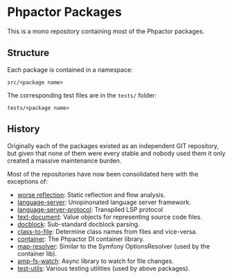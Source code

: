 Phpactor Packages
=================

This is a mono repository containing most of the Phpactor packages.

Structure
---------

Each package is contained in a namespace:

```
src/<package name>
```

The corresponding test files are in the `tests/` folder:

```
tests/<package name>
```

History
-------

Originally each of the packages existed as an independent GIT repository, but
given that none of them were every stable and nobody used them it only created
a massive maintenance burden.

Most of the repositories have now been consolidated here with the exceptions
of:

- [worse reflection](https://github.com/phpactor/worse-reflection): Static reflection and flow analysis.
- [language-server](https://github.com/phpactor/language-server): Unopinonated language server framework.
- [language-server-protocol](https://github.com/phpactor/language-server-protocol): Transpiled LSP protocol
- [text-document](https://github.com/phpactor/text-document): Value objects for representing source code files.
- [docblock](https://github.com/phpactor/docblock): Sub-standard docblock parsing.
- [class-to-file](https://github.com/phpactor/class-to-file): Determine class names from files and vice-versa.
- [container](https://github.com/phpactor/container): The Phpactor DI container library.
- [map-resolver](https://github.com/phpactor/map-resolver): Similar to the Symfony OptionsResolver (used by the container lib).
- [amp-fs-watch](https://github.com/phpactor/amp-fswatch): Async library to watch for file changes.
- [test-utils](https://github.com/phpactor/test-utils): Various testing utilities (used by above packages).
